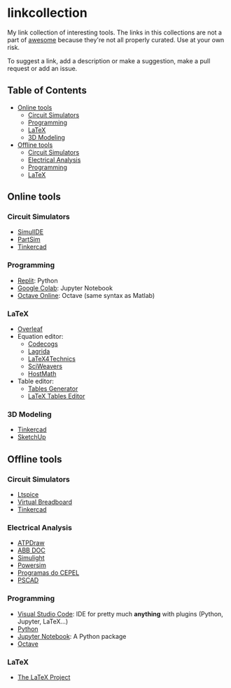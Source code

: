 # linkcollection
My link collection of interesting tools.
The links in this collections are not a part of [awesome](https://awesome.re) because they're not all properly curated. Use at your own risk.

To suggest a link, add a description or make a suggestion, make a pull request or add an issue.


## Table of Contents
* [Online tools](#online-tools)
  * [Circuit Simulators](#circuit-simulators)
  * [Programming](#programming)
  * [LaTeX](#latex)
  * [3D Modeling](#3d-modeling)
* [Offline tools](#offline-tools)
  * [Circuit Simulators](#circuit-simulators-1)
  * [Electrical Analysis](#electrical-analysis)
  * [Programming](#programming-1)
  * [LaTeX](#latex-1)

## Online tools
### Circuit Simulators
* [SimulIDE](https://www.simulide.com/p/home.html)
* [PartSim](https://www.partsim.com/)
* [Tinkercad](https://www.tinkercad.com/)


### Programming
* [Replit](https://replit.com/): Python
* [Google Colab](https://colab.research.google.com/): Jupyter Notebook
* [Octave Online](https://octave-online.net/): Octave (same syntax as Matlab)


### LaTeX
* [Overleaf](https://www.overleaf.com/)
* Equation editor:
  * [Codecogs](https://latex.codecogs.com/eqneditor/editor.php)
  * [Lagrida](https://latexeditor.lagrida.com/)
  * [LaTeX4Technics](https://www.latex4technics.com/)
  * [SciWeavers](http://www.sciweavers.org/free-online-latex-equation-editor)
  * [HostMath](https://www.hostmath.com/)
* Table editor:
  * [Tables Generator](https://www.tablesgenerator.com/)
  * [LaTeX Tables Editor](https://www.latex-tables.com/)


### 3D Modeling
* [Tinkercad](https://www.tinkercad.com/)
* [SketchUp](https://www.sketchup.com/)

## Offline tools
### Circuit Simulators
* [Ltspice](https://www.analog.com/en/design-center/design-tools-and-calculators/ltspice-simulator.html)
* [Virtual Breadboard](https://www.virtualbreadboard.com/)
* [Tinkercad](https://www.tinkercad.com/)


### Electrical Analysis
* [ATPDraw](https://www.atpdraw.net/)
* [ABB DOC](https://new.abb.com/br/servicos/treinamentos/produtos-eletrificacao/software-dimensionamento-el%C3%A9trico-3.0)
* [Simulight](http://www.coep.ufrj.br/~tarang/Simulight/)
* [Powersim](https://powersimtech.com/)
* [Programas do CEPEL](https://dre.cepel.br/Programa)
* [PSCAD](https://www.pscad.com/software/pscad/overview)


### Programming
* [Visual Studio Code](https://code.visualstudio.com/): IDE for pretty much **anything** with plugins (Python, Jupyter, LaTeX...)
* [Python](https://www.python.org/)
* [Jupyter Notebook](https://jupyter.org/): A Python package
* [Octave](https://www.gnu.org/software/octave/index)


### LaTeX
* [The LaTeX Project](https://www.latex-project.org/)

